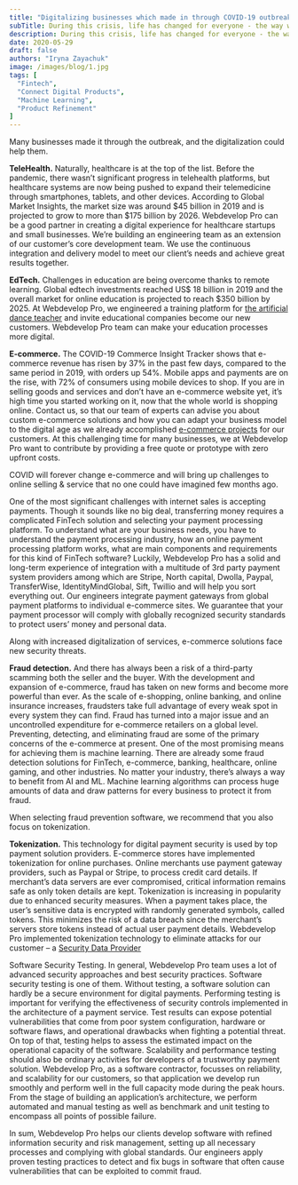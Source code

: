 ```yaml
---
title: "Digitalizing businesses which made in through COVID-19 outbreak"
subTitle: During this crisis, life has changed for everyone - the way we live, communicate with each other, use transport and how we do business.
description: During this crisis, life has changed for everyone - the way we live, communicate with each other, use transport and how we do business. Many businesses made it through the outbreak, and the digitalization could help them.
date: 2020-05-29
draft: false
authors: "Iryna Zayachuk"
image: /images/blog/1.jpg
tags: [
  "Fintech",
  "Connect Digital Products",
  "Machine Learning",
  "Product Refinement"
]
---
```


Many businesses made it through the outbreak, and the digitalization could help them.

**TeleHealth.** Naturally, healthcare is at the top of the list. Before the pandemic, there wasn’t significant progress in telehealth platforms, but healthcare systems are now being pushed to expand their telemedicine through smartphones, tablets, and other devices. According to Global Market Insights, the market size was around $45 billion in 2019 and is projected to grow to more than $175 billion by 2026. Webdevelop Pro can be a good partner in creating a digital experience for healthcare startups and small businesses. We’re building an engineering team as an extension of our customer’s core development team. We use the continuous integration and delivery model to meet our client’s needs and achieve great results together.

**EdTech.** Challenges in education are being overcome thanks to remote learning. Global edtech investments reached US$ 18 billion in 2019 and the overall market for online education is projected to reach $350 billion by 2025. At Webdevelop Pro, we engineered a training platform for [the artificial dance teacher](https://webdevelop.pro/case-study/artificial-dance-teacher) and invite educational companies become our new customers. Webdevelop Pro team can make your education processes more digital.

**E-commerce.** The COVID-19 Commerce Insight Tracker shows that e-commerce revenue has risen by 37% in the past few days, compared to the same period in 2019, with orders up 54%. Mobile apps and payments are on the rise, with 72% of consumers using mobile devices to shop. If you are in selling goods and services and don’t have an e-commerce website yet, it’s high time you started working on it, now that the whole world is shopping online. Contact us, so that our team of experts can advise you about custom e-commerce solutions and how you can adapt your business model to the digital age as we already accomplished [e-commerce projects](https://webdevelop.pro/case-study/ai-photo-categorizations) for our customers. At this challenging time for many businesses, we at Webdevelop Pro want to contribute by providing a free quote or prototype with zero upfront costs.

COVID will forever change e-commerce and will bring up challenges to online selling & service that no one could have imagined few months ago.

One of the most significant challenges with internet sales is accepting payments. Though it sounds like no big deal, transferring money requires a complicated FinTech solution and selecting your payment processing platform. To understand what are your business needs, you have to understand the payment processing industry, how an online payment processing platform works, what are main components and requirements for this kind of FinTech software? Luckily, Webdevelop Pro has a solid and long-term experience of integration with a multitude of 3rd party payment system providers among which are Stripe, North capital, Dwolla, Paypal, TransferWise, IdentityMindGlobal, Sift, Twillio and will help you sort everything out. Our engineers integrate payment gateways from global payment platforms to individual e-commerce sites. We guarantee that your payment processor will comply with globally recognized security standards to protect users’ money and personal data.

Along with increased digitalization of services, e-commerce solutions face new security threats.

**Fraud detection.** And there has always been a risk of a third-party scamming both the seller and the buyer. With the development and expansion of e-commerce, fraud has taken on new forms and become more powerful than ever. As the scale of e-shopping, online banking, and online insurance increases, fraudsters take full advantage of every weak spot in every system they can find. Fraud has turned into a major issue and an uncontrolled expenditure for e-commerce retailers on a global level. Preventing, detecting, and eliminating fraud are some of the primary concerns of the e-commerce at present. One of the most promising means for achieving them is machine learning. There are already some fraud detection solutions for FinTech, e-commerce, banking, healthcare, online gaming, and other industries. No matter your industry, there’s always a way to benefit from AI and ML. Machine learning algorithms can process huge amounts of data and draw patterns for every business to protect it from fraud.

When selecting fraud prevention software, we recommend that you also focus on tokenization.

**Tokenization.** This technology for digital payment security is used by top payment solution providers. E-commerce stores have implemented tokenization for online purchases. Online merchants use payment gateway providers, such as Paypal or Stripe, to process credit card details. If merchant’s data servers are ever compromised, critical information remains safe as only token details are kept. Tokenization is increasing in popularity due to enhanced security measures. When a payment takes place, the user’s sensitive data is encrypted with randomly generated symbols, called tokens. This minimizes the risk of a data breach since the merchant’s servers store tokens instead of actual user payment details. Webdevelop Pro implemented tokenization technology to eliminate attacks for our customer – a [Security Data Provider](https://webdevelop.pro/case-study/security-data-provider)

Software Security Testing. In general, Webdevelop Pro team uses a lot of advanced security approaches and best security practices. Software security testing is one of them. Without testing, a software solution can hardly be a secure environment for digital payments. Performing testing is important for verifying the effectiveness of security controls implemented in the architecture of a payment service. Test results can expose potential vulnerabilities that come from poor system configuration, hardware or software flaws, and operational drawbacks when fighting a potential threat. On top of that, testing helps to assess the estimated impact on the operational capacity of the software. Scalability and performance testing should also be ordinary activities for developers of a trustworthy payment solution. Webdevelop Pro, as a software contractor, focusses on reliability, and scalability for our customers, so that application we develop run smoothly and perform well in the full capacity mode during the peak hours. From the stage of building an application’s architecture, we perform automated and manual testing as well as benchmark and unit testing to encompass all points of possible failure.

In sum, Webdevelop Pro helps our clients develop software with refined information security and risk management, setting up all necessary processes and complying with global standards. Our engineers apply proven testing practices to detect and fix bugs in software that often cause vulnerabilities that can be exploited to commit fraud.
